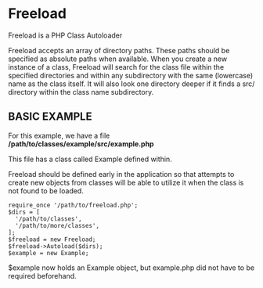 # Freeload
Freeload is a PHP Class Autoloader

Freeload accepts an array of directory paths. These paths should be specified as absolute paths when available. When you create a new instance of a class, Freeload will search for the class file within the specified directories and within any subdirectory with the same (lowercase) name as the class itself. It will also look one directory deeper if it finds a src/ directory within the class name subdirectory.

## BASIC EXAMPLE

For this example, we have a file **/path/to/classes/example/src/example.php**

This file has a class called Example defined within.

Freeload should be defined early in the application so that attempts to create new objects from classes will be able to utilize it when the class is not found to be loaded.

    require_once '/path/to/freeload.php';
    $dirs = [
      '/path/to/classes',
      '/path/to/more/classes',
    ];
    $freeload = new Freeload;
    $freeload->Autoload($dirs);
    $example = new Example;
    
$example now holds an Example object, but example.php did not have to be required beforehand.
  

